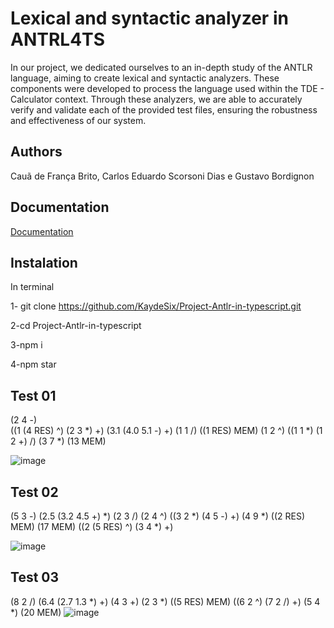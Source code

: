 # Lexical and syntactic analyzer in ANTRL4TS

In our project, we dedicated ourselves to an in-depth study of the ANTLR language, aiming to create lexical and syntactic analyzers. These components were developed to process the language used within the TDE - Calculator context. Through these analyzers, we are able to accurately verify and validate each of the provided test files, ensuring the robustness and effectiveness of our system.


## Authors

Cauã de França Brito, Carlos Eduardo Scorsoni Dias e Gustavo Bordignon 



## Documentation

[Documentation](https://link-da-documentação)


## Instalation

In terminal

1- git clone https://github.com/KaydeSix/Project-Antlr-in-typescript.git

2-cd Project-Antlr-in-typescript

3-npm i

4-npm star
    
## Test 01

(2 4 -) <br>
((1 (4 RES) ^) (2 3 *) +)
(3.1 (4.0 5.1 -) +)
(1 1 /)
((1 RES) MEM)
(1 2 ^)
((1 1 *) (1 2 +) /)
(3 7 *)
(13 MEM)

![image](https://github.com/KaydeSix/Project-Antlr-in-typescript/assets/102918321/d2287e9b-7e52-40b6-881e-b9f37de9ea7c)


## Test 02

(5 3 -)
(2.5 (3.2 4.5 +) *)
(2 3 /)
(2 4 ^)
((3 2 *) (4 5 -) +)
(4 9 *)
((2 RES) MEM)
(17 MEM)
((2 (5 RES) ^) (3 4 *) +)

![image](https://github.com/KaydeSix/Project-Antlr-in-typescript/assets/102918321/4e25bf1d-3095-4cb6-a1ee-6013c6861853)


## Test 03
(8 2 /)
(6.4 (2.7 1.3 *) +)
(4 3 +)
(2 3 *)
((5 RES) MEM)
((6 2 ^) (7 2 /) +)
(5 4 *)
(20 MEM)
![image](https://github.com/KaydeSix/Project-Antlr-in-typescript/assets/102918321/80233a8d-f180-4e0c-8601-5f94ddc3f7ca)

